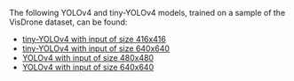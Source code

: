 The following YOLOv4 and tiny-YOLOv4 models, trained on a sample of the VisDrone dataset, can be found:
- [tiny-YOLOv4 with input of size 416x416](tiny-yolo-416)
- [tiny-YOLOv4 with input of size 640x640](tiny-yolo-640)
- [YOLOv4 with input of size 480x480](yolo-480)
- [YOLOv4 with input of size 640x640](ylo-640)
